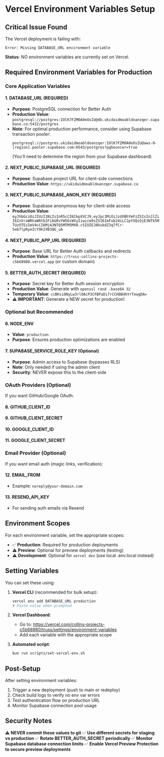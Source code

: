# Vercel Environment Variables Setup

## Critical Issue Found
The Vercel deployment is failing with:
```
Error: Missing DATABASE_URL environment variable
```

**Status**: NO environment variables are currently set on Vercel.

## Required Environment Variables for Production

### Core Application Variables

#### 1. DATABASE_URL (REQUIRED)
- **Purpose**: PostgreSQL connection for Better Auth
- **Production Value**: `postgresql://postgres:IOlK7FZM0A0eOsIU@db.ukidaidmoabldoanzqer.supabase.co:5432/postgres`
- **Note**: For optimal production performance, consider using Supabase transaction pooler:
  ```
  postgresql://postgres.ukidaidmoabldoanzqer:IOlK7FZM0A0eOsIU@aws-0-[region].pooler.supabase.com:6543/postgres?pgbouncer=true
  ```
  (You'll need to determine the region from your Supabase dashboard)

#### 2. NEXT_PUBLIC_SUPABASE_URL (REQUIRED)
- **Purpose**: Supabase project URL for client-side connections
- **Production Value**: `https://ukidaidmoabldoanzqer.supabase.co`

#### 3. NEXT_PUBLIC_SUPABASE_ANON_KEY (REQUIRED)
- **Purpose**: Supabase anonymous key for client-side access
- **Production Value**: `eyJhbGciOiJIUzI1NiIsInR5cCI6IkpXVCJ9.eyJpc3MiOiJzdXBhYmFzZSIsInJlZiI6InVraWRhaWRtb2FibGRvYW56cWVyIiwicm9sZSI6ImFub24iLCJpYXQiOjE3NTk5MTUzOTEsImV4cCI6MjA3NTQ5MTM5MX0.c5IUIEJ0kukdZ3q7fCr-5eb7lpRyeZcY9kIXB3QG_uA`

#### 4. NEXT_PUBLIC_APP_URL (REQUIRED)
- **Purpose**: Base URL for Better Auth callbacks and redirects
- **Production Value**: `https://truss-collins-projects-c5b68980.vercel.app` (or custom domain)

#### 5. BETTER_AUTH_SECRET (REQUIRED)
- **Purpose**: Secret key for Better Auth session encryption
- **Production Value**: Generate with `openssl rand -base64 32`
- **Temporary Value**: `ccBKsiONyLw3rlOAcP3CFBPaDi7rCCH8B4hYrTewgDA=`
- **⚠️ IMPORTANT**: Generate a NEW secret for production!

### Optional but Recommended

#### 6. NODE_ENV
- **Value**: `production`
- **Purpose**: Ensures production optimizations are enabled

#### 7. SUPABASE_SERVICE_ROLE_KEY (Optional)
- **Purpose**: Admin access to Supabase (bypasses RLS)
- **Note**: Only needed if using the admin client
- **Security**: NEVER expose this to the client-side

### OAuth Providers (Optional)

If you want GitHub/Google OAuth:

#### 8. GITHUB_CLIENT_ID
#### 9. GITHUB_CLIENT_SECRET
#### 10. GOOGLE_CLIENT_ID
#### 11. GOOGLE_CLIENT_SECRET

### Email Provider (Optional)

If you want email auth (magic links, verification):

#### 12. EMAIL_FROM
- Example: `noreply@your-domain.com`

#### 13. RESEND_API_KEY
- For sending auth emails via Resend

## Environment Scopes

For each environment variable, set the appropriate scopes:
- ✅ **Production**: Required for production deployments
- ⚠️ **Preview**: Optional for preview deployments (testing)
- ⚠️ **Development**: Optional for `vercel dev` (use local .env.local instead)

## Setting Variables

You can set these using:

1. **Vercel CLI** (recommended for bulk setup):
   ```bash
   vercel env add DATABASE_URL production
   # Paste value when prompted
   ```

2. **Vercel Dashboard**:
   - Go to: https://vercel.com/collins-projects-c5b68980/truss/settings/environment-variables
   - Add each variable with the appropriate scope

3. **Automated script**:
   ```bash
   bun run scripts/set-vercel-env.sh
   ```

## Post-Setup

After setting environment variables:
1. Trigger a new deployment (push to main or redeploy)
2. Check build logs to verify no env var errors
3. Test authentication flow on production URL
4. Monitor Supabase connection pool usage

## Security Notes

⚠️ **NEVER commit these values to git**
✅ **Use different secrets for staging vs production**
✅ **Rotate BETTER_AUTH_SECRET periodically**
✅ **Monitor Supabase database connection limits**
✅ **Enable Vercel Preview Protection to secure preview deployments**
